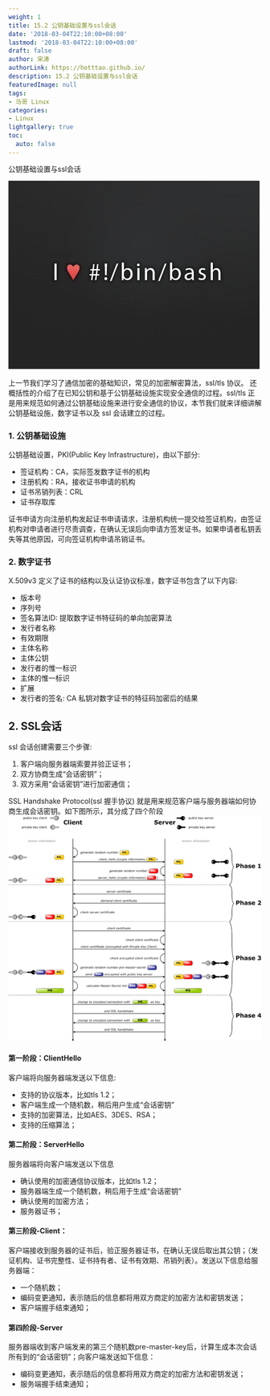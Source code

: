 ```yaml
---
weight: 1
title: 15.2 公钥基础设置与ssl会话
date: '2018-03-04T22:10:00+08:00'
lastmod: '2018-03-04T22:10:00+08:00'
draft: false
author: 宋涛
authorLink: https://hotttao.github.io/
description: 15.2 公钥基础设置与ssl会话
featuredImage: null
tags:
- 马哥 Linux
categories:
- Linux
lightgallery: true
toc:
  auto: false
---
```


公钥基础设置与ssl会话

![linux-mt](/images/linux_mt/linux_mt.jpg)
<!-- more -->

上一节我们学习了通信加密的基础知识，常见的加密解密算法，ssl/tls 协议。 还概括性的介绍了在已知公钥和基于公钥基础设施实现安全通信的过程。ssl/tls 正是用来规范如何通过公钥基础设施来进行安全通信的协议，本节我们就来详细讲解公钥基础设施，数字证书以及 ssl 会话建立的过程。

### 1. 公钥基础设施
公钥基础设置，PKI(Public Key Infrastructure)，由以下部分:
- 签证机构：CA，实际签发数字证书的机构
- 注册机构：RA，接收证书申请的机构
- 证书吊销列表：CRL
- 证书存取库

证书申请方向注册机构发起证书申请请求，注册机构统一提交给签证机构，由签证机构对申请者进行尽责调查，在确认无误后向申请方签发证书。如果申请者私钥丢失等其他原因，可向签证机构申请吊销证书。

### 2. 数字证书
X.509v3 定义了证书的结构以及认证协议标准，数字证书包含了以下内容:
- 版本号
- 序列号
- 签名算法ID: 提取数字证书特征码的单向加密算法
- 发行者名称
- 有效期限
- 主体名称
- 主体公钥
- 发行者的惟一标识
- 主体的惟一标识
- 扩展
- 发行者的签名: CA 私钥对数字证书的特征码加密后的结果


## 2. SSL会话
ssl 会话创建需要三个步骤:
1. 客户端向服务器端索要并验正证书；
2. 双方协商生成“会话密钥”；
3. 双方采用“会话密钥”进行加密通信；

SSL Handshake Protocol(ssl 握手协议) 就是用来规范客户端与服务器端如何协商生成会话密钥。如下图所示，其分成了四个阶段
![ssl_handshake](/images/linux_mt/ssl_handshake.png)

#### 第一阶段：ClientHello
客户端将向服务器端发送以下信息:
- 支持的协议版本，比如tls 1.2；
- 客户端生成一个随机数，稍后用户生成“会话密钥”
- 支持的加密算法，比如AES、3DES、RSA；
- 支持的压缩算法；

#### 第二阶段：ServerHello
服务器端将向客户端发送以下信息
- 确认使用的加密通信协议版本，比如tls 1.2；
- 服务器端生成一个随机数，稍后用于生成“会话密钥”
- 确认使用的加密方法；
- 服务器证书；

#### 第三阶段-Client：
客户端接收到服务器的证书后，验正服务器证书，在确认无误后取出其公钥；（发证机构、证书完整性、证书持有者、证书有效期、吊销列表）。发送以下信息给服务器端：
- 一个随机数；
- 编码变更通知，表示随后的信息都将用双方商定的加密方法和密钥发送；
- 客户端握手结束通知；

#### 第四阶段-Server
服务器端收到客户端发来的第三个随机数pre-master-key后，计算生成本次会话所有到的“会话密钥”；向客户端发送如下信息：
- 编码变更通知，表示随后的信息都将用双方商定的加密方法和密钥发送；
- 服务端握手结束通知；
